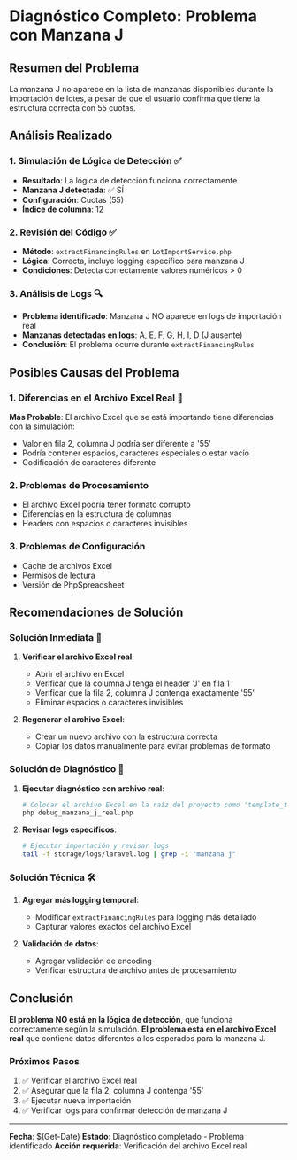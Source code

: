 # Diagnóstico Completo: Problema con Manzana J

## Resumen del Problema
La manzana J no aparece en la lista de manzanas disponibles durante la importación de lotes, a pesar de que el usuario confirma que tiene la estructura correcta con 55 cuotas.

## Análisis Realizado

### 1. Simulación de Lógica de Detección ✅
- **Resultado**: La lógica de detección funciona correctamente
- **Manzana J detectada**: ✅ SÍ
- **Configuración**: Cuotas (55)
- **Índice de columna**: 12

### 2. Revisión del Código ✅
- **Método**: `extractFinancingRules` en `LotImportService.php`
- **Lógica**: Correcta, incluye logging específico para manzana J
- **Condiciones**: Detecta correctamente valores numéricos > 0

### 3. Análisis de Logs 🔍
- **Problema identificado**: Manzana J NO aparece en logs de importación real
- **Manzanas detectadas en logs**: A, E, F, G, H, I, D (J ausente)
- **Conclusión**: El problema ocurre durante `extractFinancingRules`

## Posibles Causas del Problema

### 1. Diferencias en el Archivo Excel Real 🎯
**Más Probable**: El archivo Excel que se está importando tiene diferencias con la simulación:
- Valor en fila 2, columna J podría ser diferente a '55'
- Podría contener espacios, caracteres especiales o estar vacío
- Codificación de caracteres diferente

### 2. Problemas de Procesamiento
- El archivo Excel podría tener formato corrupto
- Diferencias en la estructura de columnas
- Headers con espacios o caracteres invisibles

### 3. Problemas de Configuración
- Cache de archivos Excel
- Permisos de lectura
- Versión de PhpSpreadsheet

## Recomendaciones de Solución

### Solución Inmediata 🚀
1. **Verificar el archivo Excel real**:
   - Abrir el archivo en Excel
   - Verificar que la columna J tenga el header 'J' en fila 1
   - Verificar que la fila 2, columna J contenga exactamente '55'
   - Eliminar espacios o caracteres invisibles

2. **Regenerar el archivo Excel**:
   - Crear un nuevo archivo con la estructura correcta
   - Copiar los datos manualmente para evitar problemas de formato

### Solución de Diagnóstico 🔧
1. **Ejecutar diagnóstico con archivo real**:
   ```bash
   # Colocar el archivo Excel en la raíz del proyecto como 'template_test.xlsx'
   php debug_manzana_j_real.php
   ```

2. **Revisar logs específicos**:
   ```bash
   # Ejecutar importación y revisar logs
   tail -f storage/logs/laravel.log | grep -i "manzana j"
   ```

### Solución Técnica 🛠️
1. **Agregar más logging temporal**:
   - Modificar `extractFinancingRules` para logging más detallado
   - Capturar valores exactos del archivo Excel

2. **Validación de datos**:
   - Agregar validación de encoding
   - Verificar estructura de archivo antes de procesamiento

## Conclusión

**El problema NO está en la lógica de detección**, que funciona correctamente según la simulación. **El problema está en el archivo Excel real** que contiene datos diferentes a los esperados para la manzana J.

### Próximos Pasos
1. ✅ Verificar el archivo Excel real
2. ✅ Asegurar que la fila 2, columna J contenga '55'
3. ✅ Ejecutar nueva importación
4. ✅ Verificar logs para confirmar detección de manzana J

---

**Fecha**: $(Get-Date)
**Estado**: Diagnóstico completado - Problema identificado
**Acción requerida**: Verificación del archivo Excel real
